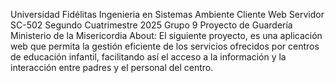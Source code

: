 Universidad Fidélitas
Ingenieria en Sistemas
Ambiente Cliente Web Servidor SC-502
Segundo Cuatrimestre 2025
Grupo 9
Proyecto de Guardería Ministerio de la Misericordia
About: El siguiente proyecto, es una aplicación web que permita la gestión eficiente de los servicios ofrecidos por centros de educación infantil, facilitando así el acceso a la información y la interacción entre padres y el personal del centro.